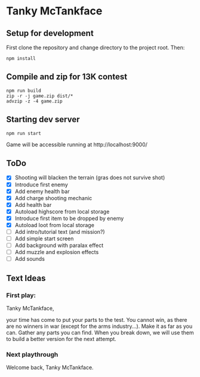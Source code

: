 # Tanky McTankface

## Setup for development

First clone the repository and change directory to the project root.
Then:
```
npm install
```

## Compile and zip for 13K contest

```
npm run build
zip -r -j game.zip dist/*
advzip -z -4 game.zip
```

## Starting dev server

```
npm run start
```

Game will be accessible running at http://localhost:9000/

## ToDo

- [x] Shooting will blacken the terrain (gras does not survive shot)
- [x] Introduce first enemy
- [x] Add enemy health bar
- [x] Add charge shooting mechanic
- [x] Add health bar
- [x] Autoload highscore from local storage
- [x] Introduce first item to be dropped by enemy
- [x] Autoload loot from local storage
- [ ] Add intro/tutorial text (and mission?)
- [ ] Add simple start screen
- [ ] Add background with paralax effect
- [ ] Add muzzle and explosion effects
- [ ] Add sounds

## Text Ideas

### First play:

Tanky McTankface,

your time has come to put your parts to the test. You cannot win, as there are no winners in war (except for the arms industry...).
Make it as far as you can. Gather any parts you can find. When you break down, we will use them to build a better version for the next attempt.

### Next playthrough

Welcome back, Tanky McTankface.